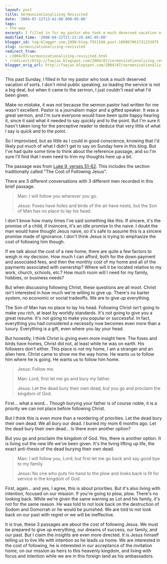 ```yaml
---
layout: post
title: Sermonizationalizing Revisited
date: '2004-07-12T13:42:00.000-05:00'
tags:
- the-way
excerpt: I filled in for my pastor who took a much deserved vacation of sorts. I just couldn't read what I'd been given.
modified_time: '2008-04-22T21:22:28.481-05:00'
blogger_id: tag:blogger.com,1999:blog-7551548.post-108967061731253975
slug: sermonizationalizing-revisited
redirect_from: 
- /2004/07/sermonizationalizing-revisited.html
- /redirect/http://fuwjax.blogspot.com/2004/07/sermonizationalizing-revisited.html
blogger_orig_url: http://fuwjax.blogspot.com/2004/07/sermonizationalizing-revisited.html
---
```


This past Sunday, I filled in for my pastor who took a much deserved vacation of sorts.  I don't mind public speaking, so leading the service is not a big deal, but when it came to the sermon, I just couldn't read what I'd been given.

Make no mistake, it was not because the sermon pastor had written for me wasn't excellent.  Pastor is a journalism major and a gifted speaker.  It was a great sermon, and I'm sure everyone would have been quite happy hearing it, since it said what it needed to say quickly and to the point.  But I'm sure it hasn't taken long for the perceptive reader to deduce that very little of what I say is quick and to the point.

So I improvised, but as little as I could in good conscience, knowing that I'd likely put much of what I didn't get to say on Sunday here in this blog.  But I've had quite some time to think about the reference passage, and so I'm sure I'll find that I even need to trim my thoughts here up a bit.

The passage was from [Luke 9, verses 51-62](http://www.biblegateway.com/cgi-bin/bible?language=english&passage=luke+9%3A51-62&version=NIV).  This includes the section traditionally called "The Cost of Following Jesus".

There are 3 different conversations with 3 different men recorded in this brief passage.

> Man: I will follow you wherever you go.
> 
> Jesus: Foxes have holes and birds of the air have nests, but the Son of Man has no place to lay his head.

I don't know how many times I've said something like this.  If sincere, it's the promise of a child, if insincere, it's an idle promise to the naive.  I doubt the man would have thought Jesus naive, so it's safe to assume this is a sincere promise made of ignorance.  I don't think Jesus is trying to emphasize the cost of following him though.  

If we talk about the cost of a new home, there are quite a few factors to weigh in my decision.  How much I can afford, both for the down payment and associated fees, and then the monthly cost of my home and all of the payments associated with ownership?  Where will it be located relative to my work, church, schools, etc.?  How much room will I need for my family, hobbies, or business needs?

But when discussing following Christ, these questions are all moot.  Christ isn't interested in how much we're willing to give up.  There's no barter system, no economic or social tradeoffs.  We are to give up everything.

The Son of Man has no place to lay his head.  Following Christ isn't going to make you rich, at least by worldly standards.  It's not going to give you a great resume.  It's not going to make you popular or successful.  In fact, everything you had considered a necessity now becomes even more than a luxury.  Everything is a gift, even where you lay your head.

But honestly, I think Christ is giving even more insight here.  The foxes and birds have homes, Christ did not, at least while he was on earth.  His followers don't either.  This place is not my home, I am a stranger and an alien here.  Christ came to show me the way home.  He wants us to follow him where he is going.  He wants us to follow him home.

> Jesus: Follow me.
> 
> Man: Lord, first let me go and bury my father.
> 
> Jesus: Let the dead bury their own dead, but you go and proclaim the kingdom of God.

First... what a word... Though burying your father is of course noble, it is a priority we can not place before following Christ.  

But I think this is even more than a reordering of priorities.  Let the dead bury their own dead.  We all bury our dead.  I buried my mom 6 months ago.  Let the dead bury their own dead... Is there even another option?

But you go and proclaim the kingdom of God.  Yes, there is another option.  It is living out the new life we've been given.  It's the living lifting up life, the exact anti-thesis of the dead burying their own dead.

> Man: I will follow you, Lord; but first let me go back and say good bye to my family.
> 
> Jesus: No one who puts his hand to the plow and looks back is fit for service in the kingdom of God.

First, again... and yes, I agree, this is about priorities.  But it's also living with intention, focused on our mission.  If you're going to plow, plow.  There's no looking back.  While we're given the same warning as Lot and his family, it's not for the same reason.  He was told to not look back on the destruction of Sodom and Gomorrah or he would be punished.  We are told to not look back on our past with regret or we will be ineffective.

It is true, these 3 passages are about the cost of following Jesus.  We must be prepared to give up everything, our dreams of success, our family, and our past.  But I claim the insights are even more directed.  It is Jesus himself telling us to live life with intention as he leads us home.  We are interested in the cost of following, he is interested in our acceptance of the invitation home, on our mission as heirs to this heavenly kingdom, and living with focus and intention while we are in this foreign land as his ambassadors.